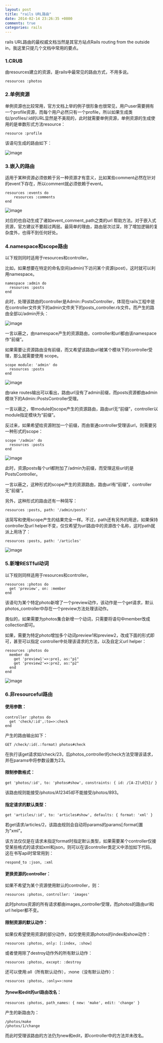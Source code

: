 ```yaml
---
layout: post
title: "rails URL路由"
date: 2014-02-14 23:26:35 +0800
comments: true
categories: rails
---
```


rails URL路由的最权威文档当然是其官方站点Rails routing from the outside in，我这里只提几个文档中常用的要点。

### 1.CRUB

由resources建立的资源，是rails中最常见的路由方式，不用多说。

	resources :photos

### 2.单例资源

单例资源也比较常用，官方文档上举的例子很形象也很常见，用户user需要拥有一个profile资源，而每个用户必然只有一个profile，所以如果生成类似/profiles/:id的URL显然是不美观的，此时就需要单例资源，单例资源的生成使用的是单数形式方法resource：

	resource :profile

该语句生成的路由如下：

![image](../images/20130707221605953.jpeg)

### 3.嵌入的路由

适用于某种资源必须依赖于另一种资源才有意义，比如某些comment必然在针对的event下存在，所以comment就必须依赖于event。

	resources :events do
	    resources :comments
	end

![image](../images/20130707222229703.jpeg)

对应的也自动生成了诸如event_comment_path之类的url 帮助方法。对于嵌入式资源，官方建议不要超过两层。最简单的理由，路由层次过深，除了增加逻辑的复杂度外，也得不到任何好处。

### 4.namespace和scope路由

以下规则同时适用于resources和controller。

比如，如果想要在特定的命名空间(admin)下访问某个资源(post)，这时就可以利用namespace。

	namespace :admin do
	  resources :posts
	end

此时，处理该路由的controller是Admin::PostsController，体现在rails工程中是在controller文件夹下的admin文件夹下的posts_controller.rb文件。而产生的路由全部以/admin开头：

![image](../images/20130707224653531.jpeg)

一言以蔽之，由namespace产生的资源路由，controller和url都由该namespace作“前缀”。

如果需要让资源路由没有前缀，而又希望该路由url被某个模块下的controller受理，那么就需要使用
scope。

	scope module: 'admin' do
	  resources :posts
	end

![image](../images/20130707225527953.jpeg) 

由rake routes输出可以看出，路由url没有了admin前缀，而posts资源都由admin模块下的Admin::PostsController受理。

一言以蔽之，带module的scope产生的资源路由，路由url无“前缀”，controller以module指定模块为“前缀”。

反过来，如果希望给资源附加一个前缀，而由普通controller受理该url，则需要另一种形式的scope：

	scope '/admin' do
	  resources :posts
	end

![image](../images/20130707230019750.jpeg)

此时，资源posts每个url都附加了/admin为前缀，而受理这些url的是PostsController。

一言以蔽之，这种形式的scope产生的资源路由，路由url有“前缀”，controller无“前缀”。

另外，这种形式的路由还有一种简写：

	resources :posts, path: '/admin/posts'

该简写和使用scope产生的结果完全一样。不过，path还有另外的用途，如果保持controller及url helper不变，仅仅希望为url路由中的资源改个名称，这时path就派上用场了：

	resources :posts, path: '/articles'

![image](../images/20130707230525468.jpeg)

### 5.新增RESTful动词

以下规则同样适用于resources和controller。

	resources :photos do
	  get 'preview', on: :member
	end

该语句为某个特定photo新增了一个preview动作，该动作是一个get请求，默认photos_controller中存在一个preview方法处理该动作。

类似的，如果需要为photos集合新增一个动词，只需要将语句中member改成collection即可。

如果，需要为特定photo增加多个动词preview1和preview2，改成下面的形式即可，甚至可以指定
controller中处理该请求的方法，以及自定义url helper：

	resources :photos do
	  member do
	    get 'preview1'=>:pre1, as:"p1"
	    get 'preview2'=>:pre2, as:"p2"
	  end
	end

![image](../images/20130707231956765.jpeg)

### 6.非resourceful路由

#### 使用参数：

	controller :photos do
	  get 'check/:id',:to=>:check
	end

产生的路由输出如下：

	GET /check/:id(.:format) photos#check

在执行该get请求如/check/23，后photos_controller的check方法受理该请求，并在params中将参数设置为23。

#### 限制参数格式：

	get 'photos/:id', to: 'photos#show', constraints: { id: /[A-Z]\d{5}/ }

该路由规则能接受/photos/A12345却不能接受/photos/893。

#### 指定请求的默认类型：
    
	get 'articles/:id', to: 'articles#show', defaults: { format: 'xml' }
若get请求/articles/2，该路由规则会自动将params的params[:format]置为"xml"。

该方法仅仅是在请求未指定format时指定默认类型，如果需要某个controller仅接受某些格式的请求如xml和json，则可以在该controller类定义中添加如下代码，这在书写api时常常用到：

	respond_to :json, :xml

#### 更换资源的controller：

如果不希望为某个资源使用默认的controller，则：

	resources :photos, controller: 'images'

此时photos资源的所有请求都由images_controller受理，而photos的路由url和url helper都不变。

#### 限制资源的默认动作：

如果仅希望使用资源的部分动作，如仅使用资源photos的index和show动作：

	resources :photos, only: [:index, :show]

或者使用除了destroy动作外的所有默认动作：

	resources :photos, except: :destroy
还可以使用:all（所有默认动作），:none（没有默认动作）：

	resources :photos, :only=>:none

#### 为new和edit的url路由改名：

	resources :photos, path_names: { new: 'make', edit: 'change' }

产生的新路由为：

	/photos/make
	/photos/1/change

而此时受理该路由的方法仍为new和edit，即controller中的方法并未改名。